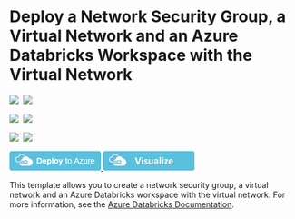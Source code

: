 # Deploy a Network Security Group, a Virtual Network and an Azure Databricks Workspace with the Virtual Network

<IMG SRC="https://azbotstorage.blob.core.windows.net/badges/101-databricks-all-in-one-template-for-vnet-injection/PublicLastTestDate.svg" />&nbsp;
<IMG SRC="https://azbotstorage.blob.core.windows.net/badges/101-databricks-all-in-one-template-for-vnet-injection/PublicDeployment.svg" />&nbsp;

<IMG SRC="https://azbotstorage.blob.core.windows.net/badges/101-databricks-all-in-one-template-for-vnet-injection/FairfaxLastTestDate.svg" />&nbsp;
<IMG SRC="https://azbotstorage.blob.core.windows.net/badges/101-databricks-all-in-one-template-for-vnet-injection/FairfaxDeployment.svg" />&nbsp;

<IMG SRC="https://azbotstorage.blob.core.windows.net/badges/101-databricks-all-in-one-template-for-vnet-injection/BestPracticeResult.svg" />&nbsp;
<IMG SRC="https://azbotstorage.blob.core.windows.net/badges/101-databricks-all-in-one-template-for-vnet-injection/CredScanResult.svg" />&nbsp;

<A href="https://portal.azure.com/#create/Microsoft.Template/uri/https%3A%2F%2Fraw.githubusercontent.com%2FAzure%2Fazure-quickstart-templates%2Fmaster%2F101-databricks-all-in-one-template-for-vnet-injection%2Fazuredeploy.json" target="_blank">
    <img src="https://raw.githubusercontent.com/Azure/azure-quickstart-templates/master/1-CONTRIBUTION-GUIDE/images/deploytoazure.png"/>
</a>
<a href="http://armviz.io/#/?load=https%3A%2F%2Fraw.githubusercontent.com%2FAzure%2Fazure-quickstart-templates%2Fmaster%2F101-databricks-all-in-one-template-for-vnet-injection%2Fazuredeploy.json" target="_blank">
    <img src="https://raw.githubusercontent.com/Azure/azure-quickstart-templates/master/1-CONTRIBUTION-GUIDE/images/visualizebutton.png"/>
</a>

This template allows you to create a network security group, a virtual network and an Azure Databricks workspace with the virtual network.
For more information, see the <a href="https://docs.microsoft.com/en-us/azure/azure-databricks/">Azure Databricks Documentation</a>.
